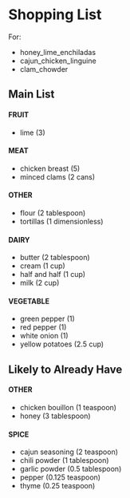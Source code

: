 # Shopping List

For:
- honey_lime_enchiladas
- cajun_chicken_linguine
- clam_chowder

## Main List

#### FRUIT
- lime (3)

#### MEAT
- chicken breast (5)
- minced clams (2 cans)

#### OTHER
- flour (2 tablespoon)
- tortillas (1 dimensionless)

#### DAIRY
- butter (2 tablespoon)
- cream (1 cup)
- half and half (1 cup)
- milk (2 cup)

#### VEGETABLE
- green pepper (1)
- red pepper (1)
- white onion (1)
- yellow potatoes (2.5 cup)



## Likely to Already Have

#### OTHER
- chicken bouillon (1 teaspoon)
- honey (3 tablespoon)

#### SPICE
- cajun seasoning (2 teaspoon)
- chili powder (1 tablespoon)
- garlic powder (0.5 tablespoon)
- pepper (0.125 teaspoon)
- thyme (0.25 teaspoon)
